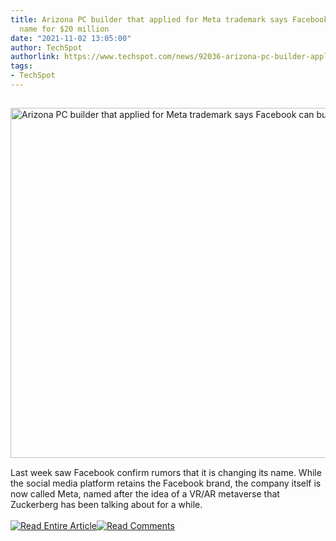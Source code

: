 ```yaml
---
title: Arizona PC builder that applied for Meta trademark says Facebook can buy the
  name for $20 million
date: "2021-11-02 13:05:00"
author: TechSpot
authorlink: https://www.techspot.com/news/92036-arizona-pc-builder-applied-meta-trademark-facebook-can.html
tags:
- TechSpot
---
```

<a href="https://www.techspot.com/news/92036-arizona-pc-builder-applied-meta-trademark-facebook-can.html" target="_blank"><img src="https://static.techspot.com/images2/news/ts3_thumbs/2021/11/2021-11-02-ts3_thumbs-3d0.jpg" width="800" height="560" style="padding: 15px 0" title="Arizona PC builder that applied for Meta trademark says Facebook can buy the name for $20 million" /></a><br />Last week saw Facebook confirm rumors that it is changing its name. While the social media platform retains the Facebook brand, the company itself is now called Meta, named after the idea of a VR/AR metaverse that Zuckerberg has been talking about for a while.<br /><br /><a href="https://www.techspot.com/news/92036-arizona-pc-builder-applied-meta-trademark-facebook-can.html"><img src="https://static.techspot.com/images/rss/rss_buttons_01.png" border="0" alt="Read Entire Article" /></a><a href="https://www.techspot.com/news/92036-arizona-pc-builder-applied-meta-trademark-facebook-can.html#comments"><img src="https://static.techspot.com/images/rss/rss_buttons_02.png" border="0" alt="Read Comments" /></a><br /><br />